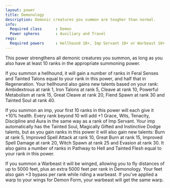 ```yaml
---
layout: power
title: Demonology
description: Demonic creatures you summon are tougher than normal.
info:
  Required class      : Demon
  Power spheres       : Auxiliary and Travel
reqs:
  Required powers     : Hellhound 10+, Imp Servant 10+ or Warbeast 10+
---
```


This power strengthens all demonic creatures you summon, as long as you also
have at least 10 ranks in the appropriate summoning power.

If you summon a hellhound, it will gain a number of ranks in Feral Senses and 
Tainted Talons equal to your rank in this power, and half that in Regeneration.
Your hellhound also gains new talents based on your rank: Ambidextrous at rank 
1, Iron Talons at rank 5, Cleave at rank 10, Powerful Metabolism at rank 15, 
Great Cleave at rank 20, Fiend Spawn at rank 30 and Tainted Soul at rank 40.

If you summon an imp, your first 10 ranks in this power will each give it +10% 
health.  Every rank beyond 10 will add +1 Grace, Wits, Tenacity, Discipline and
Aura in the same way as a rank of Imp Servant.  Your imp automatically has the 
Tainted Soul, Magically Gifted and Instinctive Dodge talents, but as you gain 
ranks in this power it will also gain new talents: Burn at rank 5, Improved 
Spell Attack at rank 10, Great Burn at rank 15, Improved Spell Damage at rank 
20, Witch Spawn at rank 25 and Evasion at rank 30.  It also gains a number of
ranks in Pathway to Hell and Tainted Flesh equal to your rank in this power.

If you summon a Warbeast it will be winged, allowing you to fly distances of up
to 5000 feet, plus an extra 5000 feet per rank in Demonology.  Your feet also 
gain +3 bypass per rank while riding a warbeast.  If you've applied a warp to 
your wings for Demon Form, your warbeast will get the same warp.
